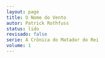 ```yaml
---
layout: page
title: O Nome do Vento
autor: Patrick Rothfuss
status: lido
revisado: false
serie: A Crônica do Matador do Rei
volume: 1
---
```

